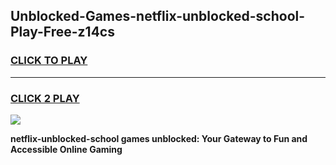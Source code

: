 
## Unblocked-Games-netflix-unblocked-school-Play-Free-z14cs
<h3>
<a href="https://premium76.site?title=netflix-unblocked-school&ref=10A">CLICK TO PLAY</a></h3>
<hr>

<h3>
<a href="https://premium76.site?title=netflix-unblocked-school&ref=10A">CLICK 2 PLAY</a>
  
</h3>

<a href="https://premium76.site?title=netflix-unblocked-school&ref=10A"><img src="https://clearcache.store/games.png"></a>


**netflix-unblocked-school games unblocked: Your Gateway to Fun and Accessible Online Gaming**
